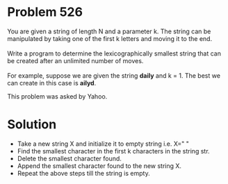 # Problem 526

You are given a string of length N and a parameter k. The string can be manipulated by taking one of the first k letters and moving it to the end.
<br/>
<br/>
Write a program to determine the lexicographically smallest string that can be created after an unlimited number of moves.
<br/>
<br/>
For example, suppose we are given the string **daily** and k = 1. The best we can create in this case is **ailyd**.

This problem was asked by Yahoo.

# Solution

- Take a new string X and initialize it to empty string i.e. X=" "
- Find the smallest character in the first k characters in the string str.
- Delete the smallest character found.
- Append the smallest character found to the new string X.
- Repeat the above steps till the string is empty.
